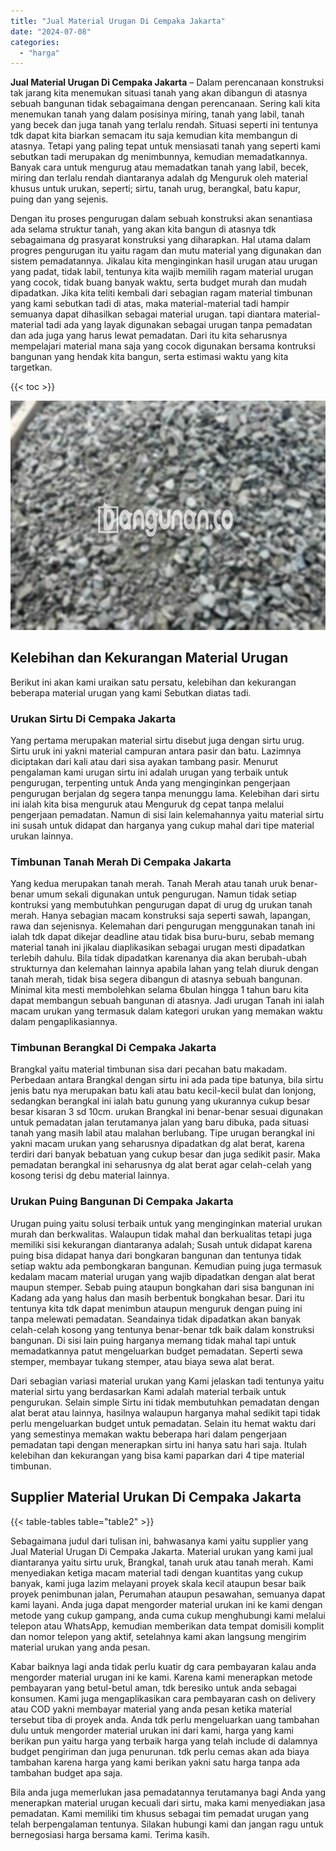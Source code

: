 ```yaml
---
title: "Jual Material Urugan Di Cempaka Jakarta"
date: "2024-07-08"
categories: 
  - "harga"
---
```


**Jual Material Urugan Di Cempaka Jakarta** – Dalam perencanaan konstruksi tak jarang kita menemukan situasi tanah yang akan dibangun di atasnya sebuah bangunan tidak sebagaimana dengan perencanaan. Sering kali kita menemukan tanah yang dalam posisinya miring, tanah yang labil, tanah yang becek dan juga tanah yang terlalu rendah. Situasi seperti ini tentunya tdk dapat kita biarkan semacam itu saja kemudian kita membangun di atasnya. Tetapi yang paling tepat untuk mensiasati tanah yang seperti kami sebutkan tadi merupakan dg menimbunnya, kemudian memadatkannya. Banyak cara untuk mengurug atau memadatkan tanah yang labil, becek, miring dan terlalu rendah diantaranya adalah dg Menguruk oleh material khusus untuk urukan, seperti; sirtu, tanah urug, berangkal, batu kapur, puing dan yang sejenis.

Dengan itu proses pengurugan dalam sebuah konstruksi akan senantiasa ada selama struktur tanah, yang akan kita bangun di atasnya tdk sebagaimana dg prasyarat konstruksi yang diharapkan. Hal utama dalam progres pengurugan itu yaitu ragam dan mutu material yang digunakan dan sistem pemadatannya. Jikalau kita menginginkan hasil urugan atau urugan yang padat, tidak labil, tentunya kita wajib memilih ragam material urugan yang cocok, tidak buang banyak waktu, serta budget murah dan mudah dipadatkan. Jika kita teliti kembali dari sebagian ragam material timbunan yang kami sebutkan tadi di atas, maka material-material tadi hampir semuanya dapat dihasilkan sebagai material urugan. tapi diantara material-material tadi ada yang layak digunakan sebagai urugan tanpa pemadatan dan ada juga yang harus lewat pemadatan. Dari itu kita seharusnya mempelajari material mana saja yang cocok digunakan bersama kontruksi bangunan yang hendak kita bangun, serta estimasi waktu yang kita targetkan.

{{< toc >}}

![Jual Material Urugan Di Cempaka Jakarta](/images/jual-urugan-29.png)

## Kelebihan dan Kekurangan Material Urugan

Berikut ini akan kami uraikan satu persatu, kelebihan dan kekurangan beberapa material urugan yang kami Sebutkan diatas tadi.

### Urukan Sirtu Di Cempaka Jakarta

Yang pertama merupakan material sirtu disebut juga dengan sirtu urug. Sirtu uruk ini yakni material campuran antara pasir dan batu. Lazimnya diciptakan dari kali atau dari sisa ayakan tambang pasir. Menurut pengalaman kami urugan sirtu ini adalah urugan yang terbaik untuk pengurugan, terpenting untuk Anda yang menginginkan pengerjaan pengurugan berjalan dg segera tanpa menunggu lama. Kelebihan dari sirtu ini ialah kita bisa menguruk atau Menguruk dg cepat tanpa melalui pengerjaan pemadatan. Namun di sisi lain kelemahannya yaitu material sirtu ini susah untuk didapat dan harganya yang cukup mahal dari tipe material urukan lainnya.

### Timbunan Tanah Merah Di Cempaka Jakarta

Yang kedua merupakan tanah merah. Tanah Merah atau tanah uruk benar-benar umum sekali digunakan untuk pengurugan. Namun tidak setiap kontruksi yang membutuhkan pengurugan dapat di urug dg urukan tanah merah. Hanya sebagian macam konstruksi saja seperti sawah, lapangan, rawa dan sejenisnya. Kelemahan dari pengurugan menggunakan tanah ini ialah tdk dapat dikejar deadline atau tidak bisa buru-buru, sebab memang material tanah ini jikalau diaplikasikan sebagai urugan mesti dipadatkan terlebih dahulu. Bila tidak dipadatkan karenanya dia akan berubah-ubah strukturnya dan kelemahan lainnya apabila lahan yang telah diuruk dengan tanah merah, tidak bisa segera dibangun di atasnya sebuah bangunan. Minimal kita mesti membolehkan selama 6bulan hingga 1 tahun baru kita dapat membangun sebuah bangunan di atasnya. Jadi urugan Tanah ini ialah macam urukan yang termasuk dalam kategori urukan yang memakan waktu dalam pengaplikasiannya.

### Timbunan Berangkal Di Cempaka Jakarta

Brangkal yaitu material timbunan sisa dari pecahan batu makadam. Perbedaan antara Brangkal dengan sirtu ini ada pada tipe batunya, bila sirtu jenis batu nya merupakan batu kali atau batu kecil-kecil bulat dan lonjong, sedangkan berangkal ini ialah batu gunung yang ukurannya cukup besar besar kisaran 3 sd 10cm. urukan Brangkal ini benar-benar sesuai digunakan untuk pemadatan jalan terutamanya jalan yang baru dibuka, pada situasi tanah yang masih labil atau malahan berlubang. Tipe urugan berangkal ini yakni macam urukan yang seharusnya dipadatkan dg alat berat, karena terdiri dari banyak bebatuan yang cukup besar dan juga sedikit pasir. Maka pemadatan berangkal ini seharusnya dg alat berat agar celah-celah yang kosong terisi dg debu material lainnya.

### Urukan Puing Bangunan Di Cempaka Jakarta

Urugan puing yaitu solusi terbaik untuk yang menginginkan material urukan murah dan berkwalitas. Walaupun tidak mahal dan berkualitas tetapi juga memiliki sisi kekurangan diantaranya adalah; Susah untuk didapat karena puing bisa didapat hanya dari bongkaran bangunan dan tentunya tidak setiap waktu ada pembongkaran bangunan. Kemudian puing juga termasuk kedalam macam material urugan yang wajib dipadatkan dengan alat berat maupun stemper. Sebab puing ataupun bongkahan dari sisa bangunan ini Kadang ada yang halus dan masih berbentuk bongkahan besar. Dari itu tentunya kita tdk dapat menimbun ataupun menguruk dengan puing ini tanpa melewati pemadatan. Seandainya tidak dipadatkan akan banyak celah-celah kosong yang tentunya benar-benar tdk baik dalam konstruksi bangunan. Di sisi lain puing harganya memang tidak mahal tapi untuk memadatkannya patut mengeluarkan budget pemadatan. Seperti sewa stemper, membayar tukang stemper, atau biaya sewa alat berat.

Dari sebagian variasi material urukan yang Kami jelaskan tadi tentunya yaitu material sirtu yang berdasarkan Kami adalah material terbaik untuk pengurukan. Selain simple Sirtu ini tidak membutuhkan pemadatan dengan alat berat atau lainnya, hasilnya walaupun harganya mahal sedikit tapi tidak perlu mengeluarkan budget untuk pemadatan. Selain itu hemat waktu dari yang semestinya memakan waktu beberapa hari dalam pengerjaan pemadatan tapi dengan menerapkan sirtu ini hanya satu hari saja. Itulah kelebihan dan kekurangan yang bisa kami paparkan dari 4 tipe material timbunan.

## Supplier Material Urukan Di Cempaka Jakarta

{{< table-tables table="table2" >}}

Sebagaimana judul dari tulisan ini, bahwasanya kami yaitu supplier yang Jual Material Urugan Di Cempaka Jakarta. Material urukan yang kami jual diantaranya yaitu sirtu uruk, Brangkal, tanah uruk atau tanah merah. Kami menyediakan ketiga macam material tadi dengan kuantitas yang cukup banyak, kami juga lazim melayani proyek skala kecil ataupun besar baik proyek penimbunan jalan, Perumahan ataupun pesawahan, semuanya dapat kami layani. Anda juga dapat mengorder material urukan ini ke kami dengan metode yang cukup gampang, anda cuma cukup menghubungi kami melalui telepon atau WhatsApp, kemudian memberikan data tempat domisili komplit dan nomor telepon yang aktif, setelahnya kami akan langsung mengirim material urukan yang anda pesan.

Kabar baiknya lagi anda tidak perlu kuatir dg cara pembayaran kalau anda mengorder material urugan ini ke kami. Karena kami menerapkan metode pembayaran yang betul-betul aman, tdk beresiko untuk anda sebagai konsumen. Kami juga mengaplikasikan cara pembayaran cash on delivery atau COD yakni membayar material yang anda pesan ketika material tersebut tiba di proyek anda. Anda tdk perlu mengeluarkan uang tambahan dulu untuk mengorder material urukan ini dari kami, harga yang kami berikan pun yaitu harga yang terbaik harga yang telah include di dalamnya budget pengiriman dan juga penurunan. tdk perlu cemas akan ada biaya tambahan karena harga yang kami berikan yakni satu harga tanpa ada tambahan budget apa saja.

Bila anda juga memerlukan jasa pemadatannya terutamanya bagi Anda yang menerapkan material urugan kecuali dari sirtu, maka kami menyediakan jasa pemadatan. Kami memiliki tim khusus sebagai tim pemadat urugan yang telah berpengalaman tentunya. Silakan hubungi kami dan jangan ragu untuk bernegosiasi harga bersama kami. Terima kasih.
